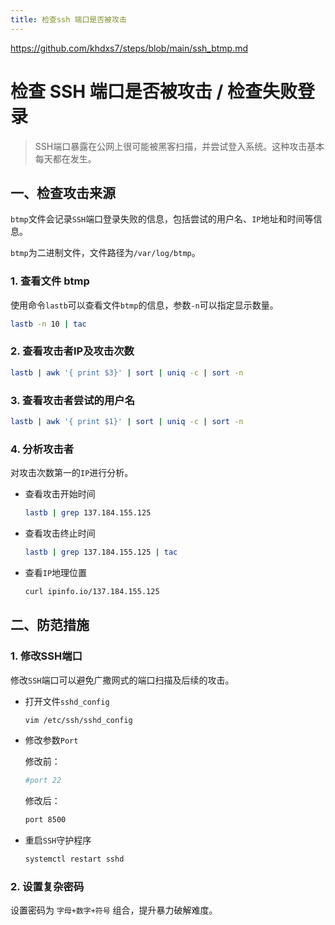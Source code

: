 ```yaml
---
title: 检查ssh 端口是否被攻击
---
```

https://github.com/khdxs7/steps/blob/main/ssh_btmp.md

# 检查 SSH 端口是否被攻击 / 检查失败登录

> SSH端口暴露在公网上很可能被黑客扫描，并尝试登入系统。这种攻击基本每天都在发生。

## 一、检查攻击来源

`btmp`文件会记录`SSH`端口登录失败的信息，包括尝试的用户名、`IP`地址和时间等信息。

`btmp`为二进制文件，文件路径为`/var/log/btmp`。

### 1. 查看文件 btmp

使用命令`lastb`可以查看文件`btmp`的信息，参数`-n`可以指定显示数量。

```bash
lastb -n 10 | tac
```

### 2. 查看攻击者IP及攻击次数

```bash
lastb | awk '{ print $3}' | sort | uniq -c | sort -n
```

### 3. 查看攻击者尝试的用户名

```bash
lastb | awk '{ print $1}' | sort | uniq -c | sort -n
```

### 4. 分析攻击者

对攻击次数第一的`IP`进行分析。

- 查看攻击开始时间
  
  ```bash
  lastb | grep 137.184.155.125
  ```

- 查看攻击终止时间
  
  ```bash
  lastb | grep 137.184.155.125 | tac
  ```

- 查看`IP`地理位置
  
  ```bash
  curl ipinfo.io/137.184.155.125
  ```

## 二、防范措施

### 1. 修改SSH端口

修改`SSH`端口可以避免广撒网式的端口扫描及后续的攻击。

- 打开文件`sshd_config`
  
  ```bash
  vim /etc/ssh/sshd_config
  ```

- 修改参数`Port`
  
  修改前：
  
  ```bash
  #port 22
  ```
  
  修改后：
  
  ```bash
  port 8500
  ```

- 重启`SSH`守护程序
  
  ```bash
  systemctl restart sshd
  ```

### 2. 设置复杂密码

设置密码为 `字母+数字+符号` 组合，提升暴力破解难度。